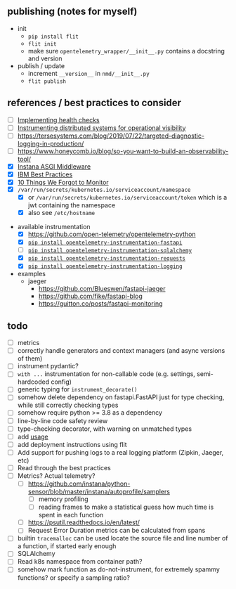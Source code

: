 ## publishing (notes for myself)

* init
  * `pip install flit`
  * `flit init`
  * make sure `opentelemetry_wrapper/__init__.py` contains a docstring and version
* publish / update
  * increment `__version__` in `nmd/__init__.py`
  * `flit publish`

## references / best practices to consider

* [ ] [Implementing health checks](https://aws.amazon.com/builders-library/implementing-health-checks/)
* [ ] [Instrumenting distributed systems for operational visibility](https://aws.amazon.com/builders-library/instrumenting-distributed-systems-for-operational-visibility/)
* [ ] https://tersesystems.com/blog/2019/07/22/targeted-diagnostic-logging-in-production/
* [ ] https://www.honeycomb.io/blog/so-you-want-to-build-an-observability-tool/
* [x] [Instana ASGI Middleware](https://github.com/instana/python-sensor/blob/master/instana/middleware.py)
* [x] [IBM Best Practices](https://www.ibm.com/docs/en/obi/current?topic=tracing-best-practices)
* [x] [10 Things We Forgot to Monitor](https://word.bitly.com/post/74839060954/ten-things-to-monitor)
* [x] `/var/run/secrets/kubernetes.io/serviceaccount/namespace`
  * [x] or `/var/run/secrets/kubernetes.io/serviceaccount/token` which is a jwt containing the namespace
  * [x] also see `/etc/hostname`
* available instrumentation
  * [x] https://github.com/open-telemetry/opentelemetry-python
  * [x] [`pip install opentelemetry-instrumentation-fastapi`](https://opentelemetry-python-contrib.readthedocs.io/en/latest/instrumentation/fastapi/fastapi.html)
  * [ ] [`pip install opentelemetry-instrumentation-sqlalchemy`](https://opentelemetry-python-contrib.readthedocs.io/en/latest/instrumentation/sqlalchemy/sqlalchemy.html)
  * [x] [`pip install opentelemetry-instrumentation-requests`](https://opentelemetry-python-contrib.readthedocs.io/en/latest/instrumentation/requests/requests.html)
  * [x] [`pip install opentelemetry-instrumentation-logging`](https://opentelemetry-python-contrib.readthedocs.io/en/latest/instrumentation/logging/logging.html)
* examples
  * jaeger
    * https://github.com/Blueswen/fastapi-jaeger
    * https://github.com/fike/fastapi-blog
    * https://guitton.co/posts/fastapi-monitoring

## todo

* [ ] metrics
* [ ] correctly handle generators and context managers (and async versions of them)
* [ ] instrument pydantic?
* [ ] `with ...` instrumentation for non-callable code (e.g. settings, semi-hardcoded config)
* [ ] generic typing for `instrument_decorate()`
* [ ] somehow delete dependency on fastapi.FastAPI just for type checking, while still correctly checking types
* [ ] somehow require python >= 3.8 as a dependency
* [ ] line-by-line code safety review
* [ ] type-checking decorator, with warning on unmatched types
* [ ] add [usage](./README.md#usage)
* [ ] add deployment instructions using flit
* [ ] Add support for pushing logs to a real logging platform (Zipkin, Jaeger, etc)
* [ ] Read through the best practices
* [ ] Metrics? Actual telemetry?
  * [ ] https://github.com/instana/python-sensor/blob/master/instana/autoprofile/samplers
    * [ ] memory profiling
    * [ ] reading frames to make a statistical guess how much time is spent in each function
  * [ ] https://psutil.readthedocs.io/en/latest/
  * [ ] Request Error Duration metrics can be calculated from spans
* [ ] builtin `tracemalloc` can be used locate the source file and line number of a function, if started early enough
* [ ] SQLAlchemy
* [ ] Read k8s namespace from container path?
* [ ] somehow mark function as do-not-instrument, for extremely spammy functions? or specify a sampling ratio?
